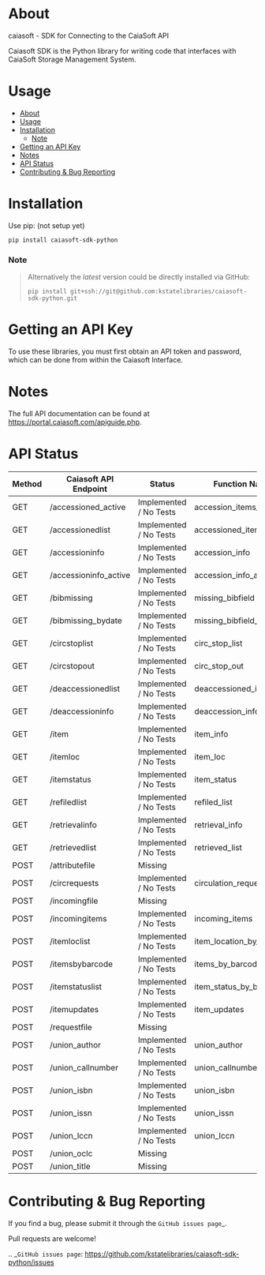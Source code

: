 # About
caiasoft - SDK for Connecting to the CaiaSoft API

Caiasoft SDK is the Python library for writing code that interfaces with CaiaSoft Storage Management System.

# Usage

- [About](#about)
- [Usage](#usage)
- [Installation](#installation)
    - [Note](#note)
- [Getting an API Key](#getting-an-api-key)
- [Notes](#notes)
- [API Status](#api-status)
- [Contributing \& Bug Reporting](#contributing--bug-reporting)

# Installation

Use pip: (not setup yet)

```
pip install caiasoft-sdk-python
```

### Note 
>

>Alternatively the _latest_ version could be directly installed via GitHub:
>```
>pip install git+ssh://git@github.com:kstatelibraries/caiasoft-sdk-python.git
>```

# Getting an API Key


To use these libraries, you must first obtain an API token and password,
which can be done from within the Caiasoft Interface.


# Notes
The full API documentation can be found at https://portal.caiasoft.com/apiguide.php.

# API Status
| Method | Caiasoft API Endpoint |        Status          | Function Name            |
| ------ | --------------------- | ---------------------- | ------------------------ |
| GET    | /accessioned_active   | Implemented / No Tests | accession_items_active   |
| GET    | /accessionedlist      | Implemented / No Tests | accessioned_items        |
| GET    | /accessioninfo        | Implemented / No Tests | accession_info           |
| GET    | /accessioninfo_active | Implemented / No Tests | accession_info_active    |
| GET    | /bibmissing           | Implemented / No Tests | missing_bibfield         |
| GET    | /bibmissing_bydate    | Implemented / No Tests | missing_bibfield_bydate  |
| GET    | /circstoplist         | Implemented / No Tests | circ_stop_list           |
| GET    | /circstopout          | Implemented / No Tests | circ_stop_out            |
| GET    | /deaccessionedlist    | Implemented / No Tests | deaccessioned_items      |
| GET    | /deaccessioninfo      | Implemented / No Tests | deaccession_info         |
| GET    | /item                 | Implemented / No Tests | item_info                |
| GET    | /itemloc              | Implemented / No Tests | item_loc                 |
| GET    | /itemstatus           | Implemented / No Tests | item_status              |
| GET    | /refiledlist          | Implemented / No Tests | refiled_list             |
| GET    | /retrievalinfo        | Implemented / No Tests | retrieval_info           |
| GET    | /retrievedlist        | Implemented / No Tests | retrieved_list           |
| POST   | /attributefile        | Missing                | |
| POST   | /circrequests         | Implemented / No Tests | circulation_request      |
| POST   | /incomingfile         | Missing                | |
| POST   | /incomingitems        | Implemented / No Tests | incoming_items           |
| POST   | /itemloclist          | Implemented / No Tests | item_location_by_barcode |
| POST   | /itemsbybarcode       | Implemented / No Tests | items_by_barcode         |
| POST   | /itemstatuslist       | Implemented / No Tests | item_status_by_barcodes  |
| POST   | /itemupdates          | Implemented / No Tests | item_updates             |
| POST   | /requestfile          | Missing                | |
| POST   | /union_author         | Implemented / No Tests | union_author             |
| POST   | /union_callnumber     | Implemented / No Tests | union_callnumber         |
| POST   | /union_isbn           | Implemented / No Tests | union_isbn               |
| POST   | /union_issn           | Implemented / No Tests | union_issn               |
| POST   | /union_lccn           | Implemented / No Tests | union_lccn               |
| POST   | /union_oclc           | Missing                |    |
| POST   | /union_title          | Missing                |    |

# Contributing & Bug Reporting

If you find a bug, please submit it through the `GitHub issues page`_.

Pull requests are welcome!

.. _`GitHub issues page`: https://github.com/kstatelibraries/caiasoft-sdk-python/issues
